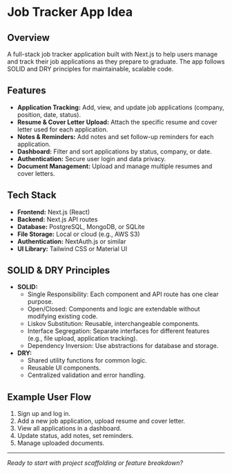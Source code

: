 # Job Tracker App Idea

## Overview

A full-stack job tracker application built with Next.js to help users manage and track their job applications as they prepare to graduate. The app follows SOLID and DRY principles for maintainable, scalable code.

## Features

- **Application Tracking:** Add, view, and update job applications (company, position, date, status).
- **Resume & Cover Letter Upload:** Attach the specific resume and cover letter used for each application.
- **Notes & Reminders:** Add notes and set follow-up reminders for each application.
- **Dashboard:** Filter and sort applications by status, company, or date.
- **Authentication:** Secure user login and data privacy.
- **Document Management:** Upload and manage multiple resumes and cover letters.

## Tech Stack

- **Frontend:** Next.js (React)
- **Backend:** Next.js API routes
- **Database:** PostgreSQL, MongoDB, or SQLite
- **File Storage:** Local or cloud (e.g., AWS S3)
- **Authentication:** NextAuth.js or similar
- **UI Library:** Tailwind CSS or Material UI

## SOLID & DRY Principles

- **SOLID:**
  - Single Responsibility: Each component and API route has one clear purpose.
  - Open/Closed: Components and logic are extendable without modifying existing code.
  - Liskov Substitution: Reusable, interchangeable components.
  - Interface Segregation: Separate interfaces for different features (e.g., file upload, application tracking).
  - Dependency Inversion: Use abstractions for database and storage.
- **DRY:**
  - Shared utility functions for common logic.
  - Reusable UI components.
  - Centralized validation and error handling.

## Example User Flow

1. Sign up and log in.
2. Add a new job application, upload resume and cover letter.
3. View all applications in a dashboard.
4. Update status, add notes, set reminders.
5. Manage uploaded documents.

---

_Ready to start with project scaffolding or feature breakdown?_
